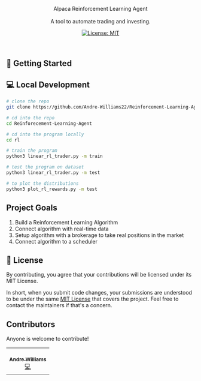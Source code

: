 <p align="center">
Alpaca Reinforcement Learning Agent
<br>
<br>
A tool to automate trading and investing. 
</p>
<p align="center">
  <a href="#" target="_blank">
    <img alt="License: MIT" src="https://img.shields.io/badge/License-MIT-yellow.svg" />
  </a>
</p>
<br>

## 🚀 Getting Started


## 💻 Local Development

```bash
# clone the repo
git clone https://github.com/Andre-Williams22/Reinforcement-Learning-Agent
``` 
```bash
# cd into the repo
cd Reinforecement-Learning-Agent
```
```bash
# cd into the program locally
cd rl
```
```bash
# train the program
python3 linear_rl_trader.py -m train
```
```bash
# test the program on dataset
python3 linear_rl_trader.py -m test
```
```bash
# to plot the distributions
python3 plot_rl_rewards.py -m test
```


## Project Goals 
1. Build a Reinforcement Learning Algorithm 
2. Connect algorithm with real-time data 
3. Setup algorithm with a brokerage to take real positions in the market
4. Connect algorithm to a scheduler



## 📝 License

By contributing, you agree that your contributions will be licensed under its MIT License.

In short, when you submit code changes, your submissions are understood to be under the same [MIT License](http://choosealicense.com/licenses/mit/) that covers the project. Feel free to contact the maintainers if that's a concern.

## Contributors

Anyone is welcome to contribute!

<table>
  <tr>
    <td align="center"><a href="https://github.com/Andre-Williams22"><br /><sub><b>Andre Williams</b></sub></a><br /><a href="https://github.com/Andre-Williams22/msconsole/commits?author=Andre-Williams22" title="Code">💻</a></td>

  </tr>
